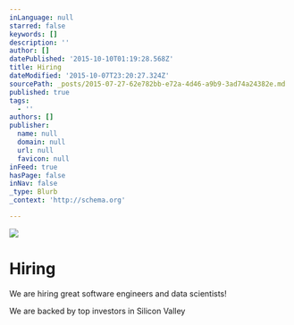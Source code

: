 ```yaml
---
inLanguage: null
starred: false
keywords: []
description: ''
author: []
datePublished: '2015-10-10T01:19:28.568Z'
title: Hiring
dateModified: '2015-10-07T23:20:27.324Z'
sourcePath: _posts/2015-07-27-62e782bb-e72a-4d46-a9b9-3ad74a24382e.md
published: true
tags:
  - ''
authors: []
publisher:
  name: null
  domain: null
  url: null
  favicon: null
inFeed: true
hasPage: false
inNav: false
_type: Blurb
_context: 'http://schema.org'

---
```

![](https://the-grid-user-content.s3-us-west-2.amazonaws.com/4bbf6f8b-fe19-4ea7-9c67-acba6bd924b1.jpg)

# Hiring

We are hiring great software engineers and data scientists!

We are backed by top investors in Silicon Valley